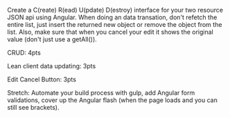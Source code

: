 Create a C(reate) R(ead) U(pdate) D(estroy) interface for your two resource JSON api using Angular. When doing an data transation, don't refetch the entire list, just insert the returned new object or remove the object from the list. Also, make sure that when you cancel your edit it shows the original value (don't just use a getAll()). 

CRUD: 4pts

Lean client data updating: 3pts

Edit Cancel Button: 3pts

Stretch: Automate your build process with gulp, add Angular form validations,  cover up the Angular flash (when the page loads and you can still see brackets).